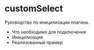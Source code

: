 # customSelect
Руководство по иницилизации плагина.
  - Что необходимо для подключения
  - Иницилизация
  - Реализованный пример